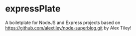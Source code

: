 expressPlate
============

A boiletplate for NodeJS and Express projects based on https://github.com/alextiley/node-superblog.git by Alex Tiley! 
